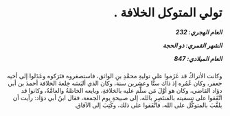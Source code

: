 <h1 dir="rtl">تولي المتوكل الخلافة .</h1>

<h5 dir="rtl">العام الهجري:  232

الشهر القمري: ذو الحجة

العام الميلادي: 847</h5>

<p dir="rtl">وكانت الأتراكُ قد عَزَموا على توليةِ محمَّدِ بنِ الواثق، فاستصغروه فتَرَكوه وعَدَلوا إلى أخيه جعفر، وكان عُمُره إذ ذاك ستًّا وعشرين سنة، وكان الذي ألبَسَه خِلعةَ الخلافة أحمدَ بن أبي دؤاد القاضي، وكان هو أوَّلَ مَن سلَّم عليه بالخلافةِ، وبايعه الخاصَّةُ والعامَّةُ، وكانوا قد اتَّفَقوا على تسميته بالمنتَصِر بالله، إلى صبيحةِ يوم الجمعة، فقال ابنُ أبي دؤاد: رأيت أن يلقَّبَ بالمتوكِّل على الله، فاتَّفَقوا على ذلك، وكُتِبَ إلى الآفاق.</p></br>
